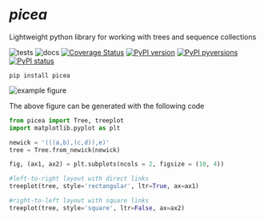 _picea_
=======

Lightweight python library for working with trees and sequence collections

![tests](https://github.com/holmrenser/picea/workflows/tests/badge.svg)
![docs](https://github.com/holmrenser/picea/workflows/docs/badge.svg?branch=master)
[![Coverage Status](https://coveralls.io/repos/github/holmrenser/picea/badge.svg?branch=master)](https://coveralls.io/github/holmrenser/picea?branch=master)
[![PyPI version](https://badge.fury.io/py/picea.svg)](https://badge.fury.io/py/picea)
[![PyPI pyversions](https://img.shields.io/pypi/pyversions/picea.svg)](https://pypi.python.org/pypi/ansicolortags/)
[![PyPI status](https://img.shields.io/pypi/status/picea.svg)](https://pypi.python.org/pypi/ansicolortags/)



```
pip install picea
```

![example figure](https://github.com/holmrenser/picea/raw/master/docs/example1.png)

The above figure can be generated with the following code

```python
from picea import Tree, treeplot
import matplotlib.pyplot as plt

newick = '(((a,b),(c,d)),e)'
tree = Tree.from_newick(newick)

fig, (ax1, ax2) = plt.subplots(ncols = 2, figsize = (10, 4))

#left-to-right layout with direct links
treeplot(tree, style='rectangular', ltr=True, ax=ax1)

#right-to-left layout with square links
treeplot(tree, style='square', ltr=False, ax=ax2)
```